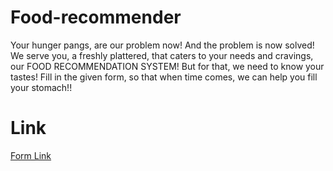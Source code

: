# Food-recommender
Your hunger pangs, are our problem now! And the problem is now solved!
We serve you, a freshly plattered, that caters to your needs and cravings, our FOOD RECOMMENDATION SYSTEM! 
But for that, we need to know your tastes! Fill in the given form, so that when time comes, we can help you fill your stomach!!

# Link
[Form Link](https://forms.gle/2ZkksaK7gJDGS72M6)
